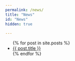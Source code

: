 ```yaml
---
permalink: /news/
title: "News"
id: "News"
hidden: true
    
---
```


<ul>
   {% for post in site.posts %}
     <li>
       <a href="{{ post.url }}">{{ post.title }}</a>
     </li>
   {% endfor %}
 </ul>







